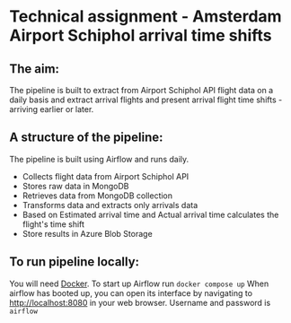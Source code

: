 # Technical assignment - Amsterdam Airport Schiphol arrival time shifts

## The aim:
The pipeline is built to extract from Airport Schiphol API flight data on a daily basis and extract arrival flights and present arrival flight time shifts - arriving earlier or later.

## A structure of the pipeline:
The pipeline is built using Airflow and runs daily.
- Collects flight data from Airport Schiphol API 
- Stores raw data in MongoDB
- Retrieves data from MongoDB collection
- Transforms data and extracts only arrivals data
- Based on Estimated arrival time and Actual arrival time calculates the flight's time shift
- Store results in Azure Blob Storage

## To run pipeline locally:
You will need [Docker](https://www.docker.com/).
To start up Airflow run ```docker compose up```
When airflow has booted up, you can open its interface by navigating to 
<http://localhost:8080> in your web browser. Username and password is ```airflow```  
